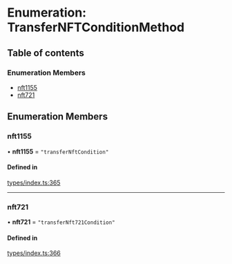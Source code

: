 # Enumeration: TransferNFTConditionMethod

## Table of contents

### Enumeration Members

- [nft1155](TransferNFTConditionMethod.md#nft1155)
- [nft721](TransferNFTConditionMethod.md#nft721)

## Enumeration Members

### nft1155

• **nft1155** = ``"transferNftCondition"``

#### Defined in

[types/index.ts:365](https://github.com/nevermined-io/react-components/blob/8c90aef/catalog/src/types/index.ts#L365)

___

### nft721

• **nft721** = ``"transferNft721Condition"``

#### Defined in

[types/index.ts:366](https://github.com/nevermined-io/react-components/blob/8c90aef/catalog/src/types/index.ts#L366)
